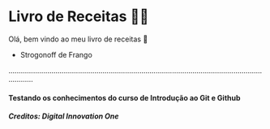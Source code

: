 # Livro de Receitas :man_cook:

Olá, bem vindo ao meu livro de receitas :vulcan_salute:

- Strogonoff de Frango

........................................................................................................................................

#### Testando os conhecimentos do curso de Introdução ao Git e Github
##### Creditos: Digital Innovation One
